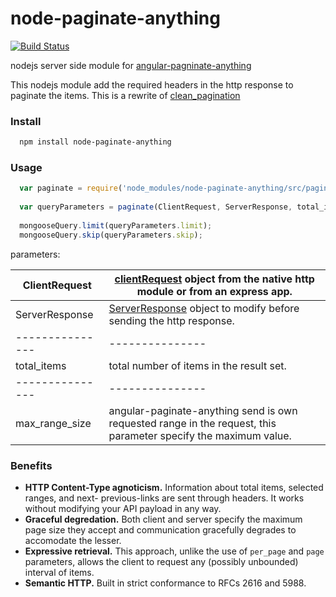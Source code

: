 node-paginate-anything
======================

[![Build Status](https://travis-ci.org/polo2ro/node-paginate-anything.svg?branch=master)](https://travis-ci.org/polo2ro/node-paginate-anything)

nodejs server side module for [angular-pagninate-anything](https://github.com/begriffs/angular-paginate-anything)

This nodejs module add the required headers in the http response to paginate the items. This is a rewrite of [clean_pagination](https://github.com/begriffs/clean_pagination)


### Install
```Bash
  npm install node-paginate-anything
```

### Usage

```JavaScript
  var paginate = require('node_modules/node-paginate-anything/src/paginate-anything');
  
  var queryParameters = paginate(ClientRequest, ServerResponse, total_items, max_range_size);
  
  mongooseQuery.limit(queryParameters.limit);
  mongooseQuery.skip(queryParameters.skip);
```

parameters:

ClientRequest  | [clientRequest](http://nodejs.org/api/http.html#http_class_http_clientrequest) object from the native http module or from an express app. 
---------------|---------------
ServerResponse | [ServerResponse](http://nodejs.org/api/http.html#http_class_http_serverresponse) object to modify before sending the http response.
---------------|---------------
total_items    | total number of items in the result set.
---------------|---------------
max_range_size | angular-paginate-anything send is own requested range in the request, this parameter specify the maximum value.


### Benefits

* **HTTP Content-Type agnoticism.** Information about total items,
  selected ranges, and next- previous-links are sent through headers.
  It works without modifying your API payload in any way.
* **Graceful degredation.** Both client and server specify the maximum
  page size they accept and communication gracefully degrades to
  accomodate the lesser.
* **Expressive retrieval.** This approach, unlike the use of `per_page` and
  `page` parameters, allows the client to request any (possibly unbounded)
  interval of items.
* **Semantic HTTP.** Built in strict conformance to RFCs 2616 and 5988.

